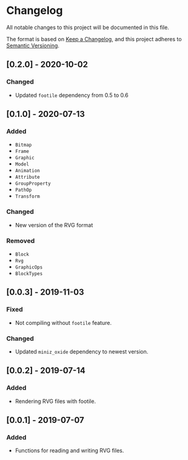 # Changelog
All notable changes to this project will be documented in this file.

The format is based on [Keep a Changelog](https://keepachangelog.com/en/1.0.0/),
and this project adheres to [Semantic Versioning](https://code.plopgrizzly.com/semver/).

## [0.2.0] - 2020-10-02
### Changed
 - Updated `footile` dependency from 0.5 to 0.6 

## [0.1.0] - 2020-07-13
### Added
 - `Bitmap`
 - `Frame`
 - `Graphic`
 - `Model`
 - `Animation`
 - `Attribute`
 - `GroupProperty`
 - `PathOp`
 - `Transform`

### Changed
 - New version of the RVG format

### Removed
 - `Block`
 - `Rvg`
 - `GraphicOps`
 - `BlockTypes`

## [0.0.3] - 2019-11-03
### Fixed
 - Not compiling without `footile` feature.

### Changed
 - Updated `miniz_oxide` dependency to newest version.

## [0.0.2] - 2019-07-14
### Added
 - Rendering RVG files with footile.

## [0.0.1] - 2019-07-07
### Added
 - Functions for reading and writing RVG files.
